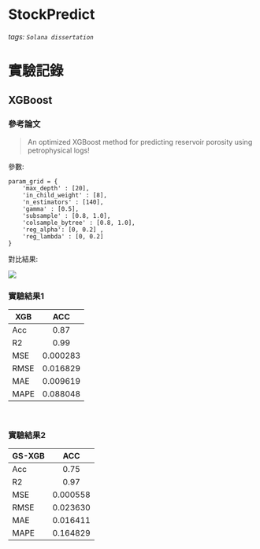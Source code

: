 # StockPredict

###### tags: `Solana dissertation`

# 實驗記錄

## XGBoost
### 參考論文
> An optimized XGBoost method for predicting reservoir porosity using petrophysical logs!

參數:
```
param_grid = {
    'max_depth' : [20],
    'in_child_weight' : [8],
    'n_estimators' : [140], 
    'gamma' : [0.5],
    'subsample' : [0.8, 1.0],
    'colsample_bytree' : [0.8, 1.0],
    'reg_alpha': [0, 0.2] ,
    'reg_lambda' : [0, 0.2]
}
```

對比結果:

![](https://i.imgur.com/lPimwTN.png)

### 實驗結果1
| XGB |      ACC      |  
|----------|:-------------:|
| Acc |  0.87 |  |
| R2 |    0.99   | 
| MSE | 0.000283 | 
| RMSE | 0.016829 | 
| MAE | 0.009619 |  
| MAPE | 0.088048 |

<br/>

### 實驗結果2                                                      
| GS-XGB |      ACC      |                    
|----------|:-------------:|
| Acc |  0.75 |  |
| R2 |    0.97   | 
| MSE | 0.000558 | 
| RMSE | 0.023630 | 
| MAE | 0.016411 |  
| MAPE | 0.164829 |


